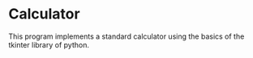 # Calculator


This program implements a standard calculator using the basics of the tkinter library of python. 

